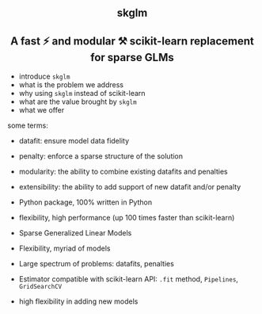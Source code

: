<section align="center">

# skglm

## A fast :zap: and modular :hammer_and_pick: scikit-learn replacement for sparse GLMs

</section>


- introduce ``skglm`` 
- what is the problem we address
- why using ``skglm`` instead of scikit-learn
- what are the value brought by ``skglm``
- what we offer


some terms:
- datafit: ensure model data fidelity 
- penalty: enforce a sparse structure of the solution
- modularity: the ability to combine existing datafits and penalties
- extensibility: the ability to add support of new datafit and/or penalty


- Python package, 100% written in Python

- flexibility, high performance (up 100 times faster than scikit-learn)
- Sparse Generalized Linear Models
- Flexibility, myriad of models


- Large spectrum of problems: datafits, penalties
- Estimator compatible with scikit-learn API: ``.fit`` method, ``Pipelines``, ``GridSearchCV``
- high flexibility in adding new models


